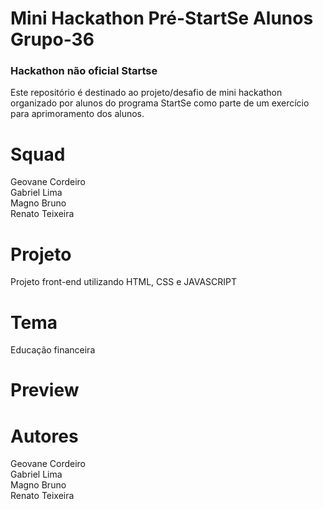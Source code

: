 # Mini Hackathon Pré-StartSe Alunos Grupo-36

### Hackathon não oficial Startse
Este repositório é destinado ao projeto/desafio de mini hackathon organizado por alunos do programa StartSe como parte de um exercício para aprimoramento dos alunos.

# Squad
Geovane Cordeiro <br>
Gabriel Lima <br>
Magno Bruno <br>
Renato Teixeira <br>

# Projeto
Projeto front-end utilizando HTML, CSS e JAVASCRIPT

# Tema
Educação financeira

# Preview

# Autores
Geovane Cordeiro <br>
Gabriel Lima <br>
Magno Bruno <br>
Renato Teixeira <br>
